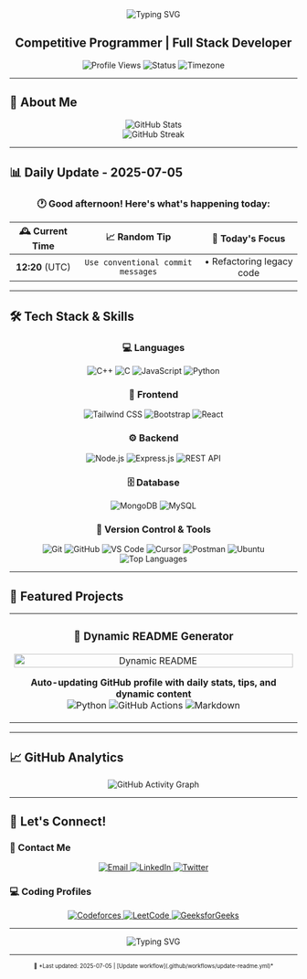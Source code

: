 <div align="center">
  <img src="https://readme-typing-svg.herokuapp.com?font=Fira+Code&weight=500&size=28&pause=1000&color=FFFFFF&center=true&vCenter=true&width=435&lines=Hello%2C+I'm+kuldeepsinh!;elcome+to+my+GitHub+Profile" alt="Typing SVG" />
</div>

<div align="center">
  <h2><strong>Competitive Programmer | Full Stack Developer</strong></h2>
</div>

<div align="center">
  <img src="https://komarev.com/ghpvc/?username=mkuldeepsinh&style=flat-square&color=6366F1" alt="Profile Views" />
  <img src="https://img.shields.io/badge/Status-Active%20Developer-22C55E?style=flat-square&logo=github" alt="Status" />
  <img src="https://img.shields.io/badge/Timezone-UTC%2B5:30-6366F1?style=flat-square&logo=clock" alt="Timezone" />
</div>

---

## 🌟 About Me

<div align="center">
  <img src="https://github-readme-stats.vercel.app/api?username=mkuldeepsinh&show_icons=true&theme=radical&hide_border=true&bg_color=0D1117&title_color=6366F1&icon_color=22C55E&text_color=FFFFFF" alt="GitHub Stats" />
</div>

<div align="center">
  <img src="https://streak-stats.demolab.com?user=mkuldeepsinh&theme=radical&hide_border=true&background=0D1117&stroke=6366F1&ring=22C55E&fire=22C55E&currStreakNum=FFFFFF&sideNums=FFFFFF&currStreakLabel=6366F1&sideLabels=6366F1&dates=FFFFFF" alt="GitHub Streak" />
</div>

---

## 📊 Daily Update - 2025-07-05

<div align="center">
  <h3>🕐 Good afternoon! Here's what's happening today:</h3>
</div>

| 🕰️ **Current Time** | 📈 **Random Tip** | 🎯 **Today's Focus** |
|:---:|:---:|:---:|
| **12:20** (UTC) | `Use conventional commit messages` | • Refactoring legacy code |

---

## 🛠️ Tech Stack & Skills

<div align="center">
  <h3>💻 Languages</h3>
</div>
<div align="center">
  <img src="https://img.shields.io/badge/C%2B%2B-00599C?style=for-the-badge&logo=c%2B%2B&logoColor=white" alt="C++" />
  <img src="https://img.shields.io/badge/C-00599C?style=for-the-badge&logo=c&logoColor=white" alt="C" />
  <img src="https://img.shields.io/badge/JavaScript-323330?style=for-the-badge&logo=javascript&logoColor=F7DF1E" alt="JavaScript" />
  <img src="https://img.shields.io/badge/Python-FFD43B?style=for-the-badge&logo=python&logoColor=blue" alt="Python" />
</div>

<div align="center">
  <h3>🎨 Frontend</h3>
</div>
<div align="center">
  <img src="https://img.shields.io/badge/Tailwind_CSS-38B2AC?style=for-the-badge&logo=tailwind-css&logoColor=white" alt="Tailwind CSS" />
  <img src="https://img.shields.io/badge/Bootstrap-563D7C?style=for-the-badge&logo=bootstrap&logoColor=white" alt="Bootstrap" />
  <img src="https://img.shields.io/badge/React-20232A?style=for-the-badge&logo=react&logoColor=61DAFB" alt="React" />
</div>

<div align="center">
  <h3>⚙️ Backend</h3>
</div>
<div align="center">
  <img src="https://img.shields.io/badge/Node.js-339933?style=for-the-badge&logo=nodedotjs&logoColor=white" alt="Node.js" />
  <img src="https://img.shields.io/badge/Express.js-000000?style=for-the-badge&logo=express&logoColor=white" alt="Express.js" />
  <img src="https://img.shields.io/badge/REST_API-FF6B6B?style=for-the-badge&logo=api&logoColor=white" alt="REST API" />
</div>

<div align="center">
  <h3>🗄️ Database</h3>
</div>
<div align="center">
  <img src="https://img.shields.io/badge/MongoDB-4EA94B?style=for-the-badge&logo=mongodb&logoColor=white" alt="MongoDB" />
  <img src="https://img.shields.io/badge/MySQL-00000F?style=for-the-badge&logo=mysql&logoColor=white" alt="MySQL" />
</div>

<div align="center">
  <h3>🔧 Version Control & Tools</h3>
</div>
<div align="center">
  <img src="https://img.shields.io/badge/GIT-E44C30?style=for-the-badge&logo=git&logoColor=white" alt="Git" />
  <img src="https://img.shields.io/badge/GitHub-100000?style=for-the-badge&logo=github&logoColor=white" alt="GitHub" />
  <img src="https://img.shields.io/badge/VS_Code-007ACC?style=for-the-badge&logo=visual-studio-code&logoColor=white" alt="VS Code" />
  <img src="https://img.shields.io/badge/Cursor-000000?style=for-the-badge&logo=cursor&logoColor=white" alt="Cursor" />
  <img src="https://img.shields.io/badge/Postman-FF6C37?style=for-the-badge&logo=postman&logoColor=white" alt="Postman" />
  <img src="https://img.shields.io/badge/Ubuntu-E95420?style=for-the-badge&logo=ubuntu&logoColor=white" alt="Ubuntu" />
</div>

<div align="center">
  <img src="https://github-readme-stats.vercel.app/api/top-langs/?username=mkuldeepsinh&layout=compact&theme=radical&hide_border=true&bg_color=0D1117&title_color=6366F1&text_color=FFFFFF" alt="Top Languages" />
</div>

---

## 🚀 Featured Projects

<div align="center">
  <table>
    <tr>
      <td width="100%">
        <h3 align="center">🎯 Dynamic README Generator</h3>
        <p align="center">
          <a href="https://github.com/mkuldeepsinh/mkuldeepsinh" target="_blank">
            <img src="https://github-readme-stats.vercel.app/api/pin/?username=mkuldeepsinh&repo=mkuldeepsinh&theme=radical&hide_border=true&bg_color=0D1117&title_color=6366F1&text_color=FFFFFF" width="100%" alt="Dynamic README"/>
          </a>
        </p>
        <p align="center">
          <strong>Auto-updating GitHub profile with daily stats, tips, and dynamic content</strong><br/>
          <img src="https://img.shields.io/badge/Python-3776AB?style=for-the-badge&logo=python&logoColor=white" alt="Python" />
          <img src="https://img.shields.io/badge/GitHub%20Actions-2088FF?style=for-the-badge&logo=github-actions&logoColor=white" alt="GitHub Actions" />
          <img src="https://img.shields.io/badge/Markdown-000000?style=for-the-badge&logo=markdown&logoColor=white" alt="Markdown" />
        </p>
      </td>
    </tr>
  </table>
</div>

---

## 📈 GitHub Analytics

<div align="center">
  <img src="https://github-readme-activity-graph.vercel.app/graph?username=mkuldeepsinh&theme=radical&hide_border=true&bg_color=0D1117&color=6366F1&line=22C55E&point=FFFFFF" alt="GitHub Activity Graph" />
</div>

---

## 🤝 Let's Connect!

### 📧 Contact Me
<div align="center">
  <a href="mailto:mkuldeepsinh9@gmail.com">
    <img src="https://img.shields.io/badge/Gmail-D14836?style=for-the-badge&logo=gmail&logoColor=white" alt="Email" />
  </a>
  <a href="https://www.linkedin.com/in/mkuldeepsinh/" target="_blank">
    <img src="https://img.shields.io/badge/LinkedIn-0077B5?style=for-the-badge&logo=linkedin&logoColor=white" alt="LinkedIn" />
  </a>
  <a href="https://x.com/kuldeepsinh1712" target="_blank">
    <img src="https://img.shields.io/badge/Twitter-1DA1F2?style=for-the-badge&logo=twitter&logoColor=white" alt="Twitter" />
  </a>
</div>

### 💻 Coding Profiles
<div align="center">
  <a href="https://codeforces.com/profile/kuldipsinh_" target="_blank">
    <img src="https://img.shields.io/badge/Codeforces-1F8ACB?style=for-the-badge&logo=codeforces&logoColor=white" alt="Codeforces" />
  </a>
  <a href="https://leetcode.com/u/kuldipsinh/" target="_blank">
    <img src="https://img.shields.io/badge/LeetCode-000000?style=for-the-badge&logo=leetcode&logoColor=white" alt="LeetCode" />
  </a>
  <a href="https://www.geeksforgeeks.org/user/kuldeepsinh/" target="_blank">
    <img src="https://img.shields.io/badge/GeeksforGeeks-2F8D46?style=for-the-badge&logo=geeksforgeeks&logoColor=white" alt="GeeksforGeeks" />
  </a>
</div>

---

<div align="center">
  <img src="https://readme-typing-svg.herokuapp.com?font=Fira+Code&weight=500&size=18&pause=1000&color=FFFFFF&center=true&vCenter=true&width=435&lines=Thanks+for+visiting!;Let's+build+something+amazing+together!;Happy+coding!+%F0%9F%9A%80" alt="Typing SVG" />
</div>

---

<div align="center">
  <sub><sup>🔄 *Last updated: 2025-07-05 | [Update workflow](.github/workflows/update-readme.yml)*</sup></sub>
</div>